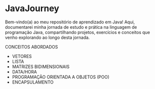 # JavaJourney
Bem-vindo(a) ao meu repositório de aprendizado em Java! Aqui, documentarei minha jornada de estudo e prática na linguagem de programação Java, compartilhando projetos, exercícios e conceitos que venho explorando ao longo desta jornada.

CONCEITOS ABORDADOS
-  VETORES
-  LISTA
-  MATRIZES BIDIMENSIONAIS
-  DATA/HORA
-  PROGRAMAÇÃO ORIENTADA A OBJETOS (POO)
- ENCAPSULAMENTO
